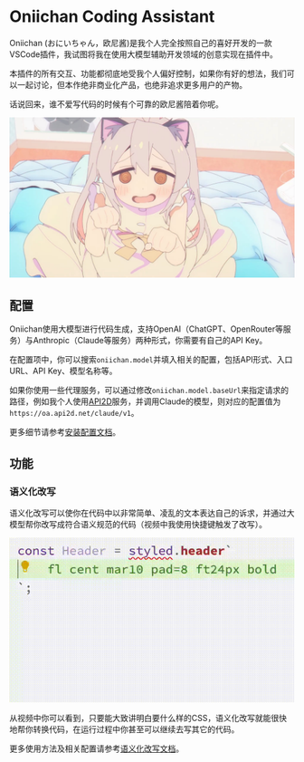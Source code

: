 # Oniichan Coding Assistant

Oniichan (おにいちゃん，欧尼酱)是我个人完全按照自己的喜好开发的一款VSCode插件，我试图将我在使用大模型辅助开发领域的创意实现在插件中。

本插件的所有交互、功能都彻底地受我个人偏好控制，如果你有好的想法，我们可以一起讨论，但本作绝非商业化产品，也绝非追求更多用户的产物。

话说回来，谁不爱写代码的时候有个可靠的欧尼酱陪着你呢。

![Oniichan](https://raw.githubusercontent.com/otakustay/oniichan/master/assets/cover-character.jpg)

## 配置

Oniichan使用大模型进行代码生成，支持OpenAI（ChatGPT、OpenRouter等服务）与Anthropic（Claude等服务）两种形式，你需要有自己的API Key。

在配置项中，你可以搜索`oniichan.model`并填入相关的配置，包括API形式、入口URL、API Key、模型名称等。

如果你使用一些代理服务，可以通过修改`oniichan.model.baseUrl`来指定请求的路径，例如我个人使用[API2D](https://api2d.com/)服务，并调用Claude的模型，则对应的配置值为`https://oa.api2d.net/claude/v1`。

更多细节请参考[安装配置文档](https://github.com/otakustay/oniichan/wiki/%E5%AE%89%E8%A3%85%E9%85%8D%E7%BD%AE)。

## 功能

### 语义化改写

语义化改写可以使你在代码中以非常简单、凌乱的文本表达自己的诉求，并通过大模型帮你改写成符合语义规范的代码（视频中我使用快捷键触发了改写）。

![Semantic rewrite demo](https://raw.githubusercontent.com/otakustay/oniichan/master/assets/semantic-rewrite-styled.gif)

从视频中你可以看到，只要能大致讲明白要什么样的CSS，语义化改写就能很快地帮你转换代码，在运行过程中你甚至可以继续去写其它的代码。

更多使用方法及相关配置请参考[语义化改写文档](https://github.com/otakustay/oniichan/wiki/%E8%AF%AD%E4%B9%89%E5%8C%96%E6%94%B9%E5%86%99)。

